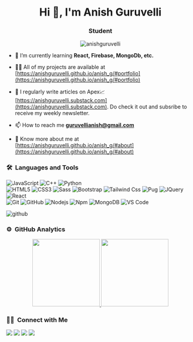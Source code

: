 
<h1 align="center">Hi 👋, I'm Anish Guruvelli</h1>
<h3 align="center">Student</h3>

<p align="center">
    <img src="https://komarev.com/ghpvc/?username=anishguruvelli&label=Profile%20views&color=blueviolet&style=flat"
        alt="anishguruvelli" />
</p>

- 🌱 I’m currently learning **React, Firebase, MongoDb, etc.**

- 👨‍💻 All of my projects are available at
[https://anishguruvelli.github.io/anish_g/#portfolio](https://anishguruvelli.github.io/anish_g/#portfolio) 

- 📝 I regularly write articles on Apex📈 
[https://anishguruvelli.substack.com](https://anishguruvelli.substack.com). Do check it out and subsribe to receive my weekly newsletter.

- 📫 How to reach me **guruvellianish@gmail.com**

- 📄 Know more about me at
[https://anishguruvelli.github.io/anish_g/#about](https://anishguruvelli.github.io/anish_g/#about)


### 🛠 &nbsp;Languages and Tools

![JavaScript](https://img.shields.io/badge/-JavaScript-%23F7DF1C?style=for-the-badge&logo=javascript&logoColor=000000&labelColor=%23F7DF1C&color=%23FFCE5A)
![C++](https://img.shields.io/badge/C%2B%2B-00599C?style=for-the-badge&logo=c%2B%2B&logoColor=white)
![Python](http://img.shields.io/badge/-Python-3776AB?style=for-the-badge&logo=python&logoColor=ffffff)
<br>
![HTML5](https://img.shields.io/badge/-HTML5-%23E44D27?style=for-the-badge&logo=html5&logoColor=ffffff)
![CSS3](https://img.shields.io/badge/-CSS3-%231572B6?style=for-the-badge&logo=css3)
![Sass](https://img.shields.io/badge/-Sass-%23CC6699?style=for-the-badge&logo=sass&logoColor=ffffff)
![Bootstrap](https://img.shields.io/badge/-Bootstrap-%C33C34?style=for-the-badge&logo=bootstrap&logoColor=white)
![Tailwind Css](https://img.shields.io/badge/Tailwind_CSS-38B2AC?style=for-the-badge&logo=tailwind-css&logoColor=white)
![Pug](https://img.shields.io/badge/-Pug-%C3A534?style=for-the-badge&logo=pug&logoColor=white)
![JQuery](https://img.shields.io/badge/jQuery-0769AD?style=for-the-badge&logo=jquery&logoColor=white)
![React](https://img.shields.io/badge/-React-61DAFB?style=for-the-badge&logo=react&logoColor=ffffff)
<br>
![Git](https://img.shields.io/badge/-Git-%23F05032?style=for-the-badge&logo=git&logoColor=%23ffffff)
![GitHub](https://img.shields.io/badge/-GitHub-181717?style=for-the-badge&logo=github)
![Nodejs](https://img.shields.io/badge/-Nodejs-339933?style=for-the-badge&logo=Node.js&logoColor=ffffff)
![Npm](https://img.shields.io/badge/-npm-CB3837?style=for-the-badge&logo=npm)
![MongoDB](https://img.shields.io/badge/MongoDB-4EA94B?style=for-the-badge&logo=mongodb&logoColor=white)
![VS Code](http://img.shields.io/badge/-VS%20Code-007ACC?style=for-the-badge&logo=visual-studio-code&logoColor=ffffff)
<!-- ![Firebase](https://img.shields.io/badge/-Firebase-FFCA28?style=for-the-badge&logo=firebase&logoColor=ffffff) -->
<!-- <br> -->


![github](https://user-images.githubusercontent.com/71402528/106022694-225cfd80-60ec-11eb-9d3d-78cf6bf8d2ef.gif)

### ⚙️ &nbsp;GitHub Analytics

<p align="center">
<a href="https://github.com/anishguruvelli">
  <img height="180em" src="https://github-readme-stats-eight-theta.vercel.app/api?username=anishguruvelli&show_icons=true&theme=algolia&include_all_commits=true&count_private=true"/>
  <img height="180em" src="https://github-readme-stats-eight-theta.vercel.app/api/top-langs/?username=anishguruvelli&layout=compact&langs_count=8&theme=algolia"/>
</a>
</p>


### 🤝🏻 &nbsp;Connect with Me

<p>
<a href="https://linkedin.com/in/anishguruvelli"><img src="https://img.shields.io/badge/-AnishGuruvelli-0077B5?style=flat&logo=Linkedin&logoColor=white"/></a>
<a href="mailto:guruvellianish@gmail.com"><img src="https://img.shields.io/badge/-guruvellianish@gmail.com-D14836?style=flat&logo=Gmail&logoColor=white"/></a>
<a href="https://twitter.com/anish_guruvelli"><img src="https://img.shields.io/badge/-@AnishGuruvelli-1877F2?style=flat&logo=Twitter&logoColor=white"/></a>
<a href="https://instagram.com/anish_guruvelli"><img src="https://img.shields.io/badge/-@AnishGuruvelli-E4405F?style=flat&logo=Instagram&logoColor=white"/></a>
</p>
